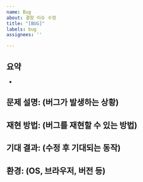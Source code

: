 ```yaml
---
name: Bug
about: 결함 이슈 수정
title: "[BUG]"
labels: bug
assignees: ''

---
```


## 요약
-
## 문제 설명: (버그가 발생하는 상황)

## 재현 방법: (버그를 재현할 수 있는 방법)

## 기대 결과: (수정 후 기대되는 동작)

## 환경: (OS, 브라우저, 버전 등)
